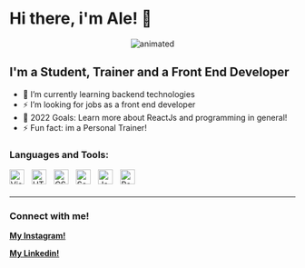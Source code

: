 # Hi there, i'm Ale! 👋 

<p align="center">
  <img src="https://tenor.com/view/lalaartwork-lala-hijab-transparent-background-sticker-gif-12652050" alt="animated" />
</p>

## I'm a Student, Trainer and a Front End Developer

- 🌱 I’m currently learning backend technologies
- ⚡ I’m looking for jobs as a front end developer
- 🥅 2022 Goals: Learn more about ReactJs and programming in general!
- ⚡ Fun fact: im a Personal Trainer!



### Languages and Tools:

<img align="left" alt="Visual Studio Code" width="26px" src="https://cdn.jsdelivr.net/gh/devicons/devicon/icons/vscode/vscode-original.svg" style="padding-right:10px;" />
<img align="left" alt="HTML5" width="26px" src="https://cdn.jsdelivr.net/gh/devicons/devicon/icons/html5/html5-original.svg" style="padding-right:10px;" />
<img align="left" alt="CSS3" width="26px" src="https://cdn.jsdelivr.net/gh/devicons/devicon/icons/css3/css3-original.svg" style="padding-right:10px;" />
<img align="left" alt="Sass" width="26px" src="https://cdn.jsdelivr.net/gh/devicons/devicon/icons/sass/sass-original.svg" style="padding-right:10px;" />
<img align="left" alt="JavaScript" width="26px" src="https://cdn.jsdelivr.net/gh/devicons/devicon/icons/javascript/javascript-original.svg" style="padding-right:10px;" />
<img align="left" alt="React" width="26px" src="https://cdn.jsdelivr.net/gh/devicons/devicon/icons/react/react-original.svg" style="padding-right:10px;" />

<br />
<br />

---

### Connect with me!

[**My Instagram!**](https://www.instagram.com/ale_otero2/ "My Instagram!")

[**My Linkedin!**](https://www.linkedin.com/in/alejandro-otero-656a3518a/ "My Linkedin!")